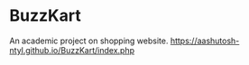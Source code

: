 # BuzzKart
An academic project on shopping website. 
https://aashutosh-ntyl.github.io/BuzzKart/index.php
